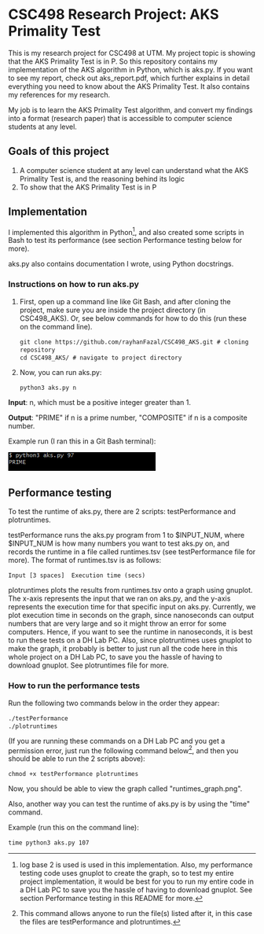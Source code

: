 # CSC498 Research Project: AKS Primality Test
This is my research project for CSC498 at UTM. My project topic is showing that the AKS Primality Test is in P. So this repository contains my implementation of the AKS algorithm in Python, which is aks.py. If you want to see my report, check out aks_report.pdf, which further explains in detail everything you need to know about the AKS Primality Test. It also contains my references for my research.

My job is to learn the AKS Primality Test algorithm, and convert my findings into a format (research paper) that is accessible to computer science students at any level.

## Goals of this project ##
1. A computer science student at any level can understand what the AKS Primality Test is, and the reasoning behind its logic
2. To show that the AKS Primality Test is in P


## Implementation ##
I implemented this algorithm in Python[^1], and also created some scripts in Bash to test its performance (see section Performance testing below for more).

aks.py also contains documentation I wrote, using Python docstrings.

### Instructions on how to run aks.py ###

1. First, open up a command line like Git Bash, and after cloning the project, make sure you are inside the project directory (in CSC498_AKS). Or, see below commands for how to do this (run these on the command line).

       git clone https://github.com/rayhanFazal/CSC498_AKS.git # cloning repository
       cd CSC498_AKS/ # navigate to project directory

3. Now, you can run aks.py:

       python3 aks.py n

**Input**: n, which must be a positive integer greater than 1.

**Output**: "PRIME" if n is a prime number, "COMPOSITE" if n is a composite number.

Example run (I ran this in a Git Bash terminal):

![Running aks.py on a specific input](aks_example_run.png)


## Performance testing ##
To test the runtime of aks.py, there are 2 scripts: testPerformance and plotruntimes.

testPerformance runs the aks.py program from 1 to $INPUT_NUM, where $INPUT_NUM is how many numbers you want to test aks.py on, and records the runtime in a file called runtimes.tsv (see testPerformance file for more). The format of runtimes.tsv is as follows:

    Input [3 spaces]  Execution time (secs)

plotruntimes plots the results from runtimes.tsv onto a graph using gnuplot. The x-axis represents the input that we ran on aks.py, and the y-axis represents the execution time for that specific input on aks.py.
Currently, we plot execution time in seconds on the graph, since nanoseconds can output numbers that are very large and so it might throw an error for some computers. Hence, if you want to see the runtime in nanoseconds, it is best to run these tests on a DH Lab PC. Also, since plotruntimes uses gnuplot to make the graph, it probably is better to just run all the code here in this whole project on a DH Lab PC, to save you the hassle of having to download gnuplot. See plotruntimes file for more.

### How to run the performance tests ###
Run the following two commands below in the order they appear:

    ./testPerformance
    ./plotruntimes
(If you are running these commands on a DH Lab PC and you get a permission error, just run the following command below[^2], and then you should be able to run the 2 scripts above):

    chmod +x testPerformance plotruntimes
Now, you should be able to view the graph called "runtimes_graph.png".

Also, another way you can test the runtime of aks.py is by using the "time" command. 

Example (run this on the command line):

    time python3 aks.py 107

[^1]: log base 2 is used is used in this implementation. Also, my performance testing code uses gnuplot to create the graph, so to test my entire project implementation, it would be best for you to run my entire code in a DH Lab PC to save you the hassle of having to download gnuplot. See section Performance testing in this README for more.

[^2]: This command allows anyone to run the file(s) listed after it, in this case the files are testPerformance and plotruntimes.

